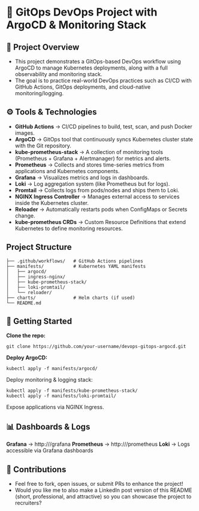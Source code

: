 # 🚀 GitOps DevOps Project with ArgoCD & Monitoring Stack

## 📌 Project Overview
- This project demonstrates a GitOps-based DevOps workflow using ArgoCD to manage Kubernetes deployments, along with a full observability and monitoring stack.
- The goal is to practice real-world DevOps practices such as CI/CD with GitHub Actions, GitOps deployments, and cloud-native monitoring/logging.

## ⚙️ Tools & Technologies
- **GitHub Actions** → CI/CD pipelines to build, test, scan, and push Docker images.
- **ArgoCD** → GitOps tool that continuously syncs Kubernetes cluster state with the Git repository.
- **kube-prometheus-stack** → A collection of monitoring tools (Prometheus + Grafana + Alertmanager) for metrics and alerts.
- **Prometheus** → Collects and stores time-series metrics from applications and Kubernetes components.
- **Grafana** → Visualizes metrics and logs in dashboards.
- **Loki** → Log aggregation system (like Prometheus but for logs).
- **Promtail** → Collects logs from pods/nodes and ships them to Loki.
- **NGINX Ingress Controller** → Manages external access to services inside the Kubernetes cluster.
- **Reloader** → Automatically restarts pods when ConfigMaps or Secrets change.
- **kube-prometheus CRDs** → Custom Resource Definitions that extend Kubernetes to define monitoring resources.
<!-- ## 🏗️ Architecture -->
## Project Structure 
```.
├── .github/workflows/   # GitHub Actions pipelines
├── manifests/           # Kubernetes YAML manifests
│   ├── argocd/
│   ├── ingress-nginx/
│   ├── kube-prometheus-stack/
│   ├── loki-promtail/
│   └── reloader/
├── charts/              # Helm charts (if used)
└── README.md
```
## 🚀 Getting Started
**Clone the repo:**
```
git clone https://github.com/your-username/devops-gitops-argocd.git
```
**Deploy ArgoCD:** 
```
kubectl apply -f manifests/argocd/
```
Deploy monitoring & logging stack:
```
kubectl apply -f manifests/kube-prometheus-stack/
kubectl apply -f manifests/loki-promtail/
```
Expose applications via NGINX Ingress.
## 📊 Dashboards & Logs
**Grafana** → http://<ingress-url>/grafana
**Prometheus** → http://<ingress-url>/prometheus
**Loki** → Logs accessible via Grafana dashboards

## 🤝 Contributions
- Feel free to fork, open issues, or submit PRs to enhance the project!
- Would you like me to also make a LinkedIn post version of this README (short, professional, and attractive) so you can showcase the project to recruiters?
